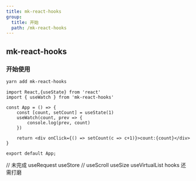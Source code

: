 ```yaml
---
title: mk-react-hooks
group:
  title: 开始
  path: /mk-react-hooks
---
```


## mk-react-hooks

### 开始使用

```bash
yarn add mk-react-hooks
```

```tsx | pure
import React,{useState} from 'react'
import { useWatch } from 'mk-react-hooks'

const App = () => {
    const [count, setCount] = useState(1)
    useWatch(count, prev => {
        console.log(prev, count)
    })

    return <div onClick={() => setCount(c => c+1)}>count:{count}</div>
}

export default App;
```


// 未完成   useRequest useStore
// useScroll useSize useVirtualList hooks 还需打磨